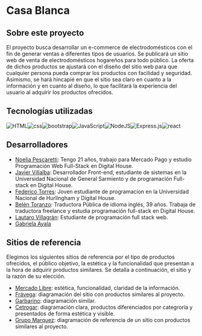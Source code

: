 # Casa Blanca

## Sobre este proyecto

El  proyecto busca desarrollar un e-commerce de electrodomésticos con el fin de generar ventas a diferentes tipos de usuarios. Se publicará un sitio web de venta de electrodomésticos hogareños para todo público. La oferta de dichos productos se ajustará con el diseño del sitio web para que cualquier persona pueda comprar los productos con facilidad y seguridad. Asimismo, se hará hincapié en que el sitio sea claro en cuanto a la información y en cuanto al diseño, lo que facilitará la experiencia del usuario al adquirir los productos ofrecidos.

## Tecnologías utilizadas

![HTML](https://camo.githubusercontent.com/49fbb99f92674cc6825349b154b65aaf4064aec465d61e8e1f9fb99da3d922a1/68747470733a2f2f696d672e736869656c64732e696f2f62616467652f68746d6c352d2532334533344632362e7376673f7374796c653d666f722d7468652d6261646765266c6f676f3d68746d6c35266c6f676f436f6c6f723d7768697465)![css](https://camo.githubusercontent.com/e6b67b27998fca3bccf4c0ee479fc8f9de09d91f389cccfbe6cb1e29c10cfbd7/68747470733a2f2f696d672e736869656c64732e696f2f62616467652f637373332d2532333135373242362e7376673f7374796c653d666f722d7468652d6261646765266c6f676f3d63737333266c6f676f436f6c6f723d7768697465)![bootstrap](https://camo.githubusercontent.com/b768ae6e4f89b74512e6de02a8367fd71465bc3d88ef1cf2f1622e2017c32bea/68747470733a2f2f696d672e736869656c64732e696f2f62616467652f626f6f7473747261702d2532333536334437432e7376673f7374796c653d666f722d7468652d6261646765266c6f676f3d626f6f747374726170266c6f676f436f6c6f723d7768697465)![JavaScript](https://img.shields.io/badge/javascript-%23323330.svg?style=for-the-badge&logo=javascript&logoColor=%23F7DF1E)![NodeJS](https://img.shields.io/badge/node.js-6DA55F?style=for-the-badge&logo=node.js&logoColor=white)![Express.js](https://img.shields.io/badge/express.js-%23404d59.svg?style=for-the-badge&logo=express&logoColor=%2361DAFB)![react](https://camo.githubusercontent.com/ab4c3c731a174a63df861f7b118d6c8a6c52040a021a552628db877bd518fe84/68747470733a2f2f696d672e736869656c64732e696f2f62616467652f72656163742d2532333230323332612e7376673f7374796c653d666f722d7468652d6261646765266c6f676f3d7265616374266c6f676f436f6c6f723d253233363144414642)

## Desarrolladores

- [Noelia Pescaretti](https://github.com/noeliapescaretti): Tengo 21 años, trabajo para Mercado Pago y estudio Programación Web Full-Stack en Digital House.
- [Javier Villalba](https://github.com/javiervillalbaf): Desarrollador Front-end, estudiante de sistemas en la Universidad Nacional de General Sarmiento y de programación Full-stack en Digital House.
- [Federico Torres](https://github.com/fedenn): Joven estudiante de programacion en la Universidad Nacional de Hurlingham y Digital House.
- [Belén Toranzo](https://github.com/belutoranzo): Traductora Pública de idioma inglés, 39 años. Trabaja de traductora freelance y estudia programación full-stack en Digital House.
- [Lautaro Villagrán](https://github.com/lautaro0804): Estudiante de programación full stack web. 
- [Gabriela Ayala](#)

## Sitios de referencia

Elegimos los siguientes sitios de referencia por el tipo de productos ofrecidos, el público objetivo, la estética y la funcionalidad que presentan a la hora de adquirir productos similares. Se detalla a continuación, el sitio y la razón de su elección.

- [Mercado Libre](https://www.mercadolibre.com.ar/): estética, funcionalidad, claridad de la información.
- [Frávega](https://www.fravega.com/): diagramación del sitio con productos similares al proyecto.
- [Garbarino](https://www.garbarino.com/): diagramación similar.
- [Cetrogar](https://www.cetrogar.com.ar/): diagramación clara, productos diferenciados por categroría y presentados de forma estética y visible.
- [Grupo Marquez](https://grupomarquez.com.ar/): diagramación de referencia de un sitio con productos similares al proyecto.
